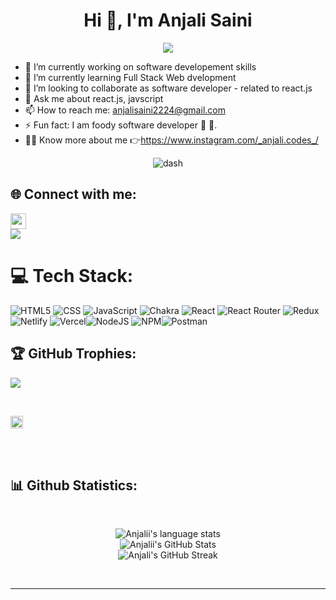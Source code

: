 <h1 align="center">Hi 👋, I'm Anjali Saini</h1>
<div align="center">
 <img src="https://readme-typing-svg.herokuapp.com?font=Crimson+Text&pause=1000&color=29F742&background=9FFF3A00&center=true&vCenter=true&width=435&lines=ASPIRING+FULL+STACK+WEB+DEVELOPER;MERN+DEVELOPER;QUICK+LEARNER"/>
 </div>


 - 🔭 I’m currently working on software developement skills
- 🌱 I’m currently learning Full Stack Web dvelopment
- 👯 I’m looking to collaborate as software developer - related to react.js
- 💬 Ask me about react.js, javscript
- 📫 How to reach me: anjalisaini2224@gmail.com
- ⚡ Fun fact: I am foody software developer 🍕 🍔.
- 👨‍💻 Know more about me 👉https://www.instagram.com/_anjali.codes_/
 
 <div align="center">
  <img src="https://user-images.githubusercontent.com/73097560/115834477-dbab4500-a447-11eb-908a-139a6edaec5c.gif" alt="dash" />
</div>
 
 
 ## 🌐 Connect with me:
<a href="https://www.linkedin.com/in/anjalicode/" target="_blank">
<img height="25" src="https://img.shields.io/badge/LinkedIn-0077B5?style=for-the-badge&logo=linkedin&logoColor=white">
</a> 
<br>
<a href="https://hashnode.com/@Anjalisaini" target="blank"><img align="center" src="https://img.shields.io/badge/Hashnode-2962FF?style=for-the-badge&logo=hashnode&logoColor=white" /></a>

 
 # 💻 Tech Stack:
![HTML5](https://img.shields.io/badge/html5-%23E34F26.svg?style=for-the-badge&logo=html5&logoColor=white) ![CSS](https://img.shields.io/badge/css3-%231572B6.svg?style=for-the-badge&logo=css3&logoColor=white)  ![JavaScript](https://img.shields.io/badge/javascript-%23323330.svg?style=for-the-badge&logo=javascript&logoColor=%23F7DF1E) ![Chakra](https://img.shields.io/badge/chakra-%234ED1C5.svg?style=for-the-badge&logo=chakraui&logoColor=white)  ![React](https://img.shields.io/badge/react-%2320232a.svg?style=for-the-badge&logo=react&logoColor=%2361DAFB) ![React Router](https://img.shields.io/badge/React_Router-CA4245?style=for-the-badge&logo=react-router&logoColor=white) ![Redux](https://img.shields.io/badge/redux-%23593d88.svg?style=for-the-badge&logo=redux&logoColor=white)  ![Netlify](https://img.shields.io/badge/netlify-%23000000.svg?style=for-the-badge&logo=netlify&logoColor=#00C7B7) ![Vercel](https://img.shields.io/badge/vercel-%23000000.svg?style=for-the-badge&logo=vercel&logoColor=white)![NodeJS](https://img.shields.io/badge/node.js-6DA55F?style=for-the-badge&logo=node.js&logoColor=white) ![NPM](https://img.shields.io/badge/NPM-%23000000.svg?style=for-the-badge&logo=npm&logoColor=white)![Postman](https://img.shields.io/badge/Postman-FF6C37?style=for-the-badge&logo=postman&logoColor=white) 


## 🏆 GitHub Trophies:
![](https://github-profile-trophy.vercel.app/?username=Anjaliicode&theme=radical&no-frame=false&no-bg=true&margin-w=4)

<br>

<p align="left"> <img src="https://komarev.com/ghpvc/?username=Anjaliicode&label=Profile%20views&color=0e75b6&style=flat" alt="navneetkumar22" height="20"/> </p>

<br>
</br>
<h2>📊 Github Statistics: </h2>
<div align="center">

  <br />
  
![Anjalii's language stats](https://github-readme-stats.vercel.app/api/top-langs/?username=Anjaliicode&theme=react)
<br/>
![Anjalii's GitHub Stats](https://github-readme-stats.vercel.app/api?username=Anjaliicode&count_private=true&theme=react)
<br/>
![Anjali's GitHub Streak](https://github-readme-streak-stats.herokuapp.com?user=Anjaliicode&theme=react&border_radius=6.5&date_format=M%20j%5B%2C%20Y%5D)


<br/>

</div>
<hr/>

